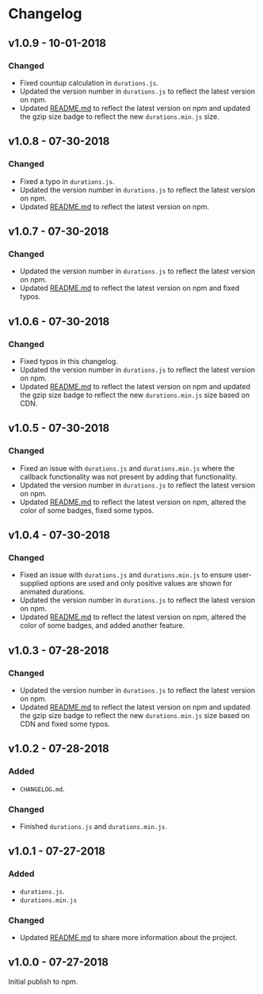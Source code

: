 # Changelog

## v1.0.9 - 10-01-2018

### Changed

* Fixed countup calculation in `durations.js`.
* Updated the version number in `durations.js` to reflect the latest version on npm.
* Updated [README.md](https://github.com/PurplestInc/durations.js/blob/master/README.md) to reflect the latest version on npm and updated the gzip size badge to reflect the new `durations.min.js` size.

## v1.0.8 - 07-30-2018

### Changed

* Fixed a typo in `durations.js`.
* Updated the version number in `durations.js` to reflect the latest version on npm.
* Updated [README.md](https://github.com/PurplestInc/durations.js/blob/master/README.md) to reflect the latest version on npm.

## v1.0.7 - 07-30-2018

### Changed

* Updated the version number in `durations.js` to reflect the latest version on npm.
* Updated [README.md](https://github.com/PurplestInc/durations.js/blob/master/README.md) to reflect the latest version on npm and fixed typos.

## v1.0.6 - 07-30-2018

### Changed

* Fixed typos in this changelog.
* Updated the version number in `durations.js` to reflect the latest version on npm.
* Updated [README.md](https://github.com/PurplestInc/durations.js/blob/master/README.md) to reflect the latest version on npm and updated the gzip size badge to reflect the new `durations.min.js` size based on CDN.

## v1.0.5 - 07-30-2018

### Changed

* Fixed an issue with `durations.js` and `durations.min.js` where the callback functionality was not present by adding that functionality.
* Updated the version number in `durations.js` to reflect the latest version on npm.
* Updated [README.md](https://github.com/PurplestInc/durations.js/blob/master/README.md) to reflect the latest version on npm, altered the color of some badges, fixed some typos.

## v1.0.4 - 07-30-2018

### Changed

* Fixed an issue with `durations.js` and `durations.min.js` to ensure user-supplied options are used and only positive values are shown for animated durations.
* Updated the version number in `durations.js` to reflect the latest version on npm.
* Updated [README.md](https://github.com/PurplestInc/durations.js/blob/master/README.md) to reflect the latest version on npm, altered the color of some badges, and added another feature.

## v1.0.3 - 07-28-2018

### Changed

* Updated the version number in `durations.js` to reflect the latest version on npm.
* Updated [README.md](https://github.com/PurplestInc/durations.js/blob/master/README.md) to reflect the latest version on npm and updated the gzip size badge to reflect the new `durations.min.js` size based on CDN and fixed some typos.

## v1.0.2 - 07-28-2018

### Added

* `CHANGELOG.md`.

### Changed

* Finished `durations.js` and `durations.min.js`.

## v1.0.1 - 07-27-2018

### Added

* `durations.js`.
* `durations.min.js`

### Changed

* Updated [README.md](https://github.com/PurplestInc/durations.js/blob/master/README.md) to share more information about the project.

## v1.0.0 - 07-27-2018

Initial publish to npm.